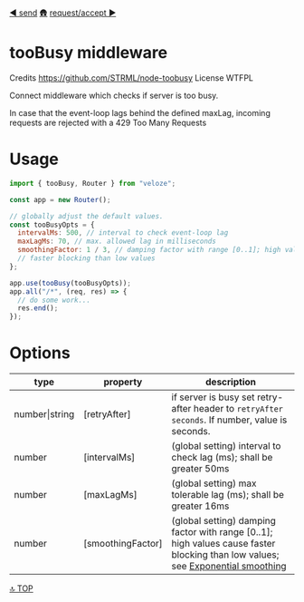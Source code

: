 [◀︎ send](../middleware/send.md)
[🛖](../index.md)
[request/accept ▶](../request/accept.md)

# tooBusy middleware

Credits https://github.com/STRML/node-toobusy
License WTFPL

Connect middleware which checks if server is too busy.

In case that the event-loop lags behind the defined maxLag, incoming requests
are rejected with a 429 Too Many Requests

# Usage

```js
import { tooBusy, Router } from "veloze";

const app = new Router();

// globally adjust the default values.
const tooBusyOpts = {
  intervalMs: 500, // interval to check event-loop lag
  maxLagMs: 70, // max. allowed lag in milliseconds
  smoothingFactor: 1 / 3, // damping factor with range [0..1]; high values cause
  // faster blocking than low values
};

app.use(tooBusy(tooBusyOpts));
app.all("/*", (req, res) => {
  // do some work...
  res.end();
});
```

# Options

| type           | property           | description                                                                                                                                                                            |
| -------------- | ------------------ | -------------------------------------------------------------------------------------------------------------------------------------------------------------------------------------- |
| number\|string | \[retryAfter]      | if server is busy set retry-after header to `retryAfter seconds`. If number, value is seconds.                                                                                         |
| number         | \[intervalMs]      | (global setting) interval to check lag (ms); shall be greater 50ms                                                                                                                     |
| number         | \[maxLagMs]        | (global setting) max tolerable lag (ms); shall be greater 16ms                                                                                                                         |
| number         | \[smoothingFactor] | (global setting) damping factor with range [0..1]; high values cause faster blocking than low values; see [Exponential smoothing](https://en.wikipedia.org/wiki/Exponential_smoothing) |

[🔝 TOP](#top)
